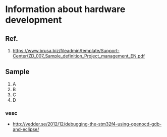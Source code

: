# Information about hardware development

## Ref.

1. https://www.brusa.biz/fileadmin/template/Support-Center/ZD_007_Sample_definition_Project_management_EN.pdf

## Sample
1. A
1. B
1. C
1. D
### vesc
* http://vedder.se/2012/12/debugging-the-stm32f4-using-openocd-gdb-and-eclipse/
